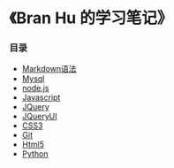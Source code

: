 # 《Bran Hu 的学习笔记》
### 目录
* [Markdown语法](https://github.com/BranHu/myblog/tree/master/Markdown)
* [Mysql]()
* [node.js]()
* [Javascript]()
* [JQuery]()
* [JQueryUI]()
* [CSS3]()
* [Git]()
* [Html5]()
* [Python]()
